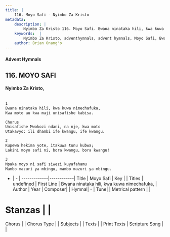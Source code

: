 ```yaml
---
title: |
    116. Moyo Safi - Nyimbo Za Kristo
metadata:
    description: |
        Nyimbo Za Kristo 116. Moyo Safi. Bwana ninataka hili, kwa kuwa nimechafuka,  Kwa moto au kwa maji unisafishe kabisa.  Chorus Unisafishe Mwokozi ndani, na nje, kwa moto  Utakavyo: ili dhambi ife kwangu, ife kwangu.  2	 Kupewa hekima yote, itakuwa tunu kubwa;  Lakini moyo safi ni, bora kwangu, bora kwangu!  
    keywords:  |
        Nyimbo Za Kristo, adventhymnals, advent hymnals, Moyo Safi, Bwana ninataka hili, kwa kuwa nimechafuka, . 
    author: Brian Onang'o
---
```


#### Advent Hymnals
## 116. MOYO SAFI
####  Nyimbo Za Kristo,

```txt

1
Bwana ninataka hili, kwa kuwa nimechafuka, 
Kwa moto au kwa maji unisafishe kabisa.

Chorus
Unisafishe Mwokozi ndani, na nje, kwa moto 
Utakavyo: ili dhambi ife kwangu, ife kwangu.

2	
Kupewa hekima yote, itakuwa tunu kubwa; 
Lakini moyo safi ni, bora kwangu, bora kwangu!

3
Mpaka moyo ni safi siwezi kuyafahamu 
Mambo mazuri ya mbingu, mambo mazuri ya mbingu.


```

- |   -  |
-------------|------------|
Title | Moyo Safi |
Key |  |
Titles | undefined |
First Line | Bwana ninataka hili, kwa kuwa nimechafuka,  |
Author | 
Year | 
Composer| |
Hymnal|  - |
Tune|  |
Metrical pattern | |
# Stanzas |  |
Chorus |  |
Chorus Type |  |
Subjects | |
Texts |  |
Print Texts | 
Scripture Song |  |
    
